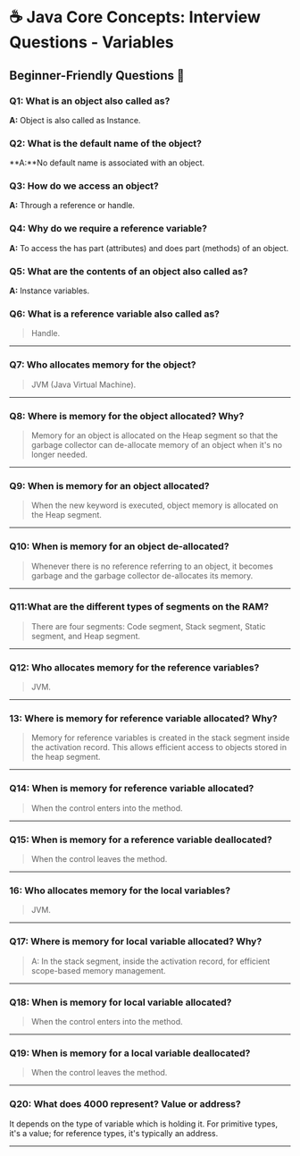 # ☕ Java Core Concepts: Interview Questions - Variables

## Beginner-Friendly Questions 🔰

### Q1: What is an object also called as?
**A:** Object is also called as Instance.

### Q2: What is the default name of the object?
**A:**No default name is associated with an object.

### Q3: How do we access an object?
**A:** Through a reference or handle.

### Q4: Why do we require a reference variable?
**A:** To access the has part (attributes) and does part (methods) of an object.

### Q5: What are the contents of an object also called as?
**A:** Instance variables.

### Q6: What is a reference variable also called as?
> Handle.
---

### Q7: Who allocates memory for the object?
> JVM (Java Virtual Machine).

---

### Q8: Where is memory for the object allocated? Why?
>  Memory for an object is allocated on the Heap segment so that the garbage collector can de-allocate memory of an object when it's no longer needed.
---

### Q9: When is memory for an object allocated?
> When the new keyword is executed, object memory is allocated on the Heap segment.
---

### Q10: When is memory for an object de-allocated?
>Whenever there is no reference referring to an object, it becomes garbage and the garbage collector de-allocates its memory.
---

### Q11:What are the different types of segments on the RAM?
> There are four segments: Code segment, Stack segment, Static segment, and Heap segment.

---

### Q12: Who allocates memory for the reference variables?
> JVM.

---

### 13: Where is memory for reference variable allocated? Why?
> Memory for reference variables is created in the stack segment inside the activation record. This allows efficient access to objects stored in the heap segment.
---

### Q14: When is memory for reference variable allocated?
> When the control enters into the method.

---
### Q15: When is memory for a reference variable deallocated?
> When the control leaves the method.
---
### 16: Who allocates memory for the local variables?
>JVM.
---

### Q17:  Where is memory for local variable allocated? Why?

> A: In the stack segment, inside the activation record, for efficient scope-based memory management.
---

### Q18: When is memory for local variable allocated?
>  When the control enters into the method.
---

### Q19: When is memory for a local variable deallocated?
> When the control leaves the method.

---

### Q20: What does 4000 represent? Value or address?
 It depends on the type of variable which is holding it. For primitive types, it's a value; for reference types, it's typically an address.

---
